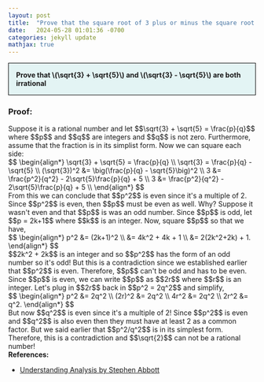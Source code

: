```yaml
---
layout: post
title:  "Prove that the square root of 3 plus or minus the square root of 5 is irrational"
date:   2024-05-28 01:01:36 -0700
categories: jekyll update
mathjax: true
---
```

<div style="background-color: #E3F4F4; padding: 15px 15px 15px 15px; border:1px solid black;">
  <b>Prove that \(\sqrt{3} + \sqrt{5}\) and \(\sqrt{3} - \sqrt{5}\) are both irrational</b>
</div>
<h3>Proof:</h3>
Suppose it is a rational number and let $$\sqrt{3} + \sqrt{5} = \frac{p}{q}$$ where $$p$$ and $$q$$ are integers and $$q$$ is not zero. Furthermore, assume that the fraction is in its simplist form. Now we can square each side:
<div>
$$
\begin{align*}
\sqrt{3} + \sqrt{5} = \frac{p}{q} \\
\sqrt{3} = \frac{p}{q} - \sqrt{5} \\
(\sqrt{3})^2 &= \big(\frac{p}{q} - \sqrt{5}\big)^2 \\
3 &= \frac{p^2}{q^2} - 2\sqrt{5}\frac{p}{q} + 5 \\
3 &= \frac{p^2}{q^2} - 2\sqrt{5}\frac{p}{q} + 5 \\
\end{align*}
$$
</div>
From this we can conclude that $$p^2$$ is even since it's a multiple of 2. Since $$p^2$$ is even, then $$p$$ must be even as well. Why? Suppose it wasn't even and that $$p$$ is was an odd number. Since $$p$$ is odd, let $$p = 2k+1$$ where $$k$$ is an integer. Now, square $$p$$ so that we have,
<div>
$$
\begin{align*}
p^2 &= (2k+1)^2 \\
&= 4k^2 + 4k + 1 \\
&= 2(2k^2+2k) + 1.
\end{align*}
$$
</div>
$$2k^2 + 2k$$ is an integer and so $$p^2$$ has the form of an odd number so it's odd! But this is a contradiction since we established earlier that $$p^2$$ is even. Therefore, $$p$$ can't be odd and has to be even. Since $$p$$ is even, we can write $$p$$ as $$2r$$ where $$r$$ is an integer. Let's plug in $$2r$$ back in $$p^2 = 2q^2$$ and simplify,
<div>
$$
\begin{align*}
p^2 &= 2q^2 \\
(2r)^2 &= 2q^2 \\
4r^2 &= 2q^2 \\
2r^2 &= q^2.
\end{align*}
$$
</div>
But now $$q^2$$ is even since it's a multiple of 2! Since $$p^2$$ is even and $$q^2$$ is also even then they must have at least 2 as a common factor. But we said earlier that $$p^2/q^2$$ is in its simplest form. Therefore, this is a contradiction and $$\sqrt{2}$$ can not be a rational number!
<br>
<!------------------------------------------------------------------------------------>
<b>References:</b>
<ul>
<li><a href="https://www.amazon.com/Understanding-Analysis-Undergraduate-Texts-Mathematics/dp/1493927116">Understanding Analysis by Stephen Abbott</a></li>
</ul>